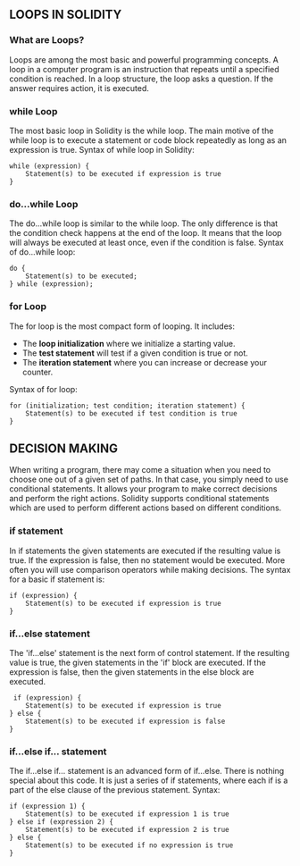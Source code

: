 ## **LOOPS IN SOLIDITY**
### **What are Loops?**
Loops are among the most basic and powerful programming concepts.
A loop in a computer program is an instruction that repeats until a specified condition is reached.
In a loop structure, the loop asks a question. If the answer requires action, it is executed.
### **while Loop**
The most basic loop in Solidity is the while loop.
The main motive of the while loop is to execute a statement or code block repeatedly as long as an expression is true.
Syntax of while loop in Solidity:
```
while (expression) {    
	Statement(s) to be executed if expression is true 
}
```
### **do...while Loop**
The do...while loop is similar to the while loop.
The only difference is that the condition check happens at the end of the loop.
It means that the loop will always be executed at least once, even if the condition is false.
Syntax of do...while loop:
```
do {    
	Statement(s) to be executed; 
} while (expression);
```
### **for Loop**
The for loop is the most compact form of looping. It includes:
* The **loop initialization** where we initialize a starting value.
* The **test statement** will test if a given condition is true or not.
* The **iteration statement** where you can increase or decrease your counter.

Syntax of for loop:
```
for (initialization; test condition; iteration statement) {    
	Statement(s) to be executed if test condition is true 
}
```
## **DECISION MAKING**
When writing a program, there may come a situation when you need to choose one out of a given set of paths.
In that case, you simply need to use conditional statements.
It allows your program to make correct decisions and perform the right actions.
Solidity supports conditional statements which are used to perform different actions based on different conditions.
### **if statement**
In if statements the given statements are executed if the resulting value is true.
If the expression is false, then no statement would be executed.
More often you will use comparison operators while making decisions.
The syntax for a basic if statement is:
```
if (expression) {    
	Statement(s) to be executed if expression is true 
}
```
### **if...else statement**
The 'if...else' statement is the next form of control statement.
If the resulting value is true, the given statements in the 'if' block are executed.
If the expression is false, then the given statements in the else block are executed.
```
 if (expression) {    
	Statement(s) to be executed if expression is true 
} else {    
	Statement(s) to be executed if expression is false 
}
```
### **if...else if... statement**
The if...else if... statement is an advanced form of if...else.
There is nothing special about this code.
It is just a series of if statements, where each if is a part of the else clause of the previous statement.
Syntax:
```
if (expression 1) {    
	Statement(s) to be executed if expression 1 is true 
} else if (expression 2) {    
	Statement(s) to be executed if expression 2 is true 
} else {    
	Statement(s) to be executed if no expression is true 
}
```
